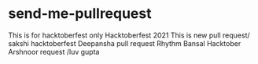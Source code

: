 # send-me-pullrequest
This is for hacktoberfest only
Hacktoberfest 2021
This is new pull request/
sakshi
hacktoberfest
Deepansha pull request
Rhythm Bansal Hacktober
Arshnoor request
/luv gupta
